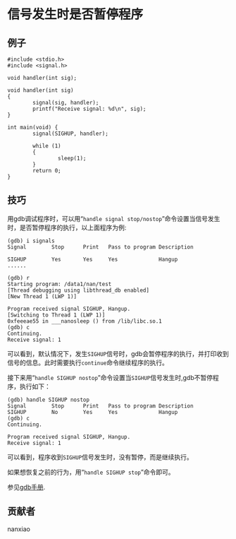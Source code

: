 # 信号发生时是否暂停程序
## 例子
	#include <stdio.h>
	#include <signal.h>
	
	void handler(int sig);
	
	void handler(int sig)
	{
	        signal(sig, handler);
	        printf("Receive signal: %d\n", sig);
	}
	
	int main(void) {
	        signal(SIGHUP, handler);
	        
	        while (1)
	        {
	                sleep(1);
	        }
	        return 0;
	}

## 技巧
用gdb调试程序时，可以用“`handle signal stop/nostop`”命令设置当信号发生时，是否暂停程序的执行，以上面程序为例:  

	(gdb) i signals 
	Signal        Stop      Print   Pass to program Description
	
	SIGHUP        Yes       Yes     Yes             Hangup
	......

	(gdb) r
	Starting program: /data1/nan/test 
	[Thread debugging using libthread_db enabled]
	[New Thread 1 (LWP 1)]
	
	Program received signal SIGHUP, Hangup.
	[Switching to Thread 1 (LWP 1)]
	0xfeeeae55 in ___nanosleep () from /lib/libc.so.1
	(gdb) c
	Continuing.
	Receive signal: 1

可以看到，默认情况下，发生`SIGHUP`信号时，gdb会暂停程序的执行，并打印收到信号的信息。此时需要执行`continue`命令继续程序的执行。

接下来用“`handle SIGHUP nostop`”命令设置当`SIGHUP`信号发生时,gdb不暂停程序，执行如下：

	(gdb) handle SIGHUP nostop
	Signal        Stop      Print   Pass to program Description
	SIGHUP        No        Yes     Yes             Hangup
	(gdb) c
	Continuing.
	
	Program received signal SIGHUP, Hangup.
	Receive signal: 1
可以看到，程序收到`SIGHUP`信号发生时，没有暂停，而是继续执行。

如果想恢复之前的行为，用“`handle SIGHUP stop`”命令即可。

参见[gdb手册](https://sourceware.org/gdb/onlinedocs/gdb/Signals.html).

## 贡献者

nanxiao
